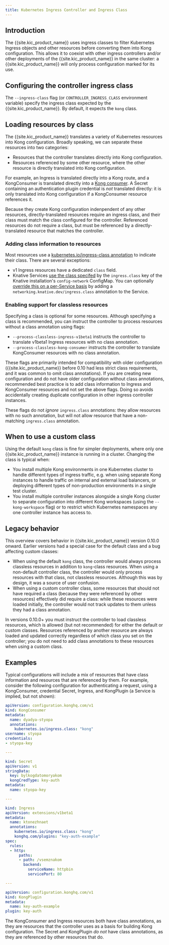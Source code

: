 ```yaml
---
title: Kubernetes Ingress Controller and Ingress Class
---
```


## Introduction

The {{site.kic_product_name}} uses ingress classes to filter Kubernetes Ingress
objects and other resources before converting them into Kong configuration.
This allows it to coexist with other ingress controllers and/or other
deployments of the {{site.kic_product_name}} in the same cluster: a
{{site.kic_product_name}} will only process configuration marked for its use.

## Configuring the controller ingress class

The `--ingress-class` flag (or `CONTROLLER_INGRESS_CLASS` environment variable)
specify the ingress class expected by the {{site.kic_product_name}}. By default,
it expects the `kong` class.

## Loading resources by class

The {{site.kic_product_name}} translates a variety of Kubernetes resources into
Kong configuration. Broadly speaking, we can separate these resources into two
categories:

- Resources that the controller translates directly into Kong configuration.
- Resources referenced by some other resource, where the other resource is
  directly translated into Kong configuration.

For example, an Ingress is translated directly into a Kong route, and a
KongConsumer is translated directly into a
[Kong consumer](/gateway/latest/admin-api/#consumer-object). A Secret containing
an authentication plugin credential is _not_ translated directly: it is only
translated into Kong configuration if a KongConsumer resource references it.

Because they create Kong configuration indenpendent of any other resources,
directly-translated resources require an ingress class, and their class must
match the class configured for the controller. Referenced resources do not
require a class, but must be referenced by a directly-translated resource
that matches the controller.

### Adding class information to resources

Most resources use a [kubernetes.io/ingress-class annotation][class-annotation]
to indicate their class. There are several exceptions:

- v1 Ingress resources have a dedicated `class` field.
- Knative Services [use the class specifed][knative-class] by the
  `ingress.class` key of the Knative installation's `config-network` ConfigMap.
  You can optionally [override this on a per-Service basis][knative-override]
  by adding a `networking.knative.dev/ingress.class` annotation to the Service.

### Enabling support for classless resources

Specifying a class is optional for some resources. Although specifying a class
is recommended, you can instruct the controller to process resources without a
class annotation using flags:

- `--process-classless-ingress-v1beta1` instructs the controller to translate
  v1beta1 Ingress resources with no class annotation.
- `--process-classless-kong-consumer` instructs the controller to translate
  KongConsumer resources with no class annotation.

These flags are primarily intended for compatibility with older configuration
({{site.kic_product_name}} before 0.10 had less strict class
requirements, and it was common to omit class annotations). If you are creating
new configuration and do not have older configuration without class
annotations, recommended best practice is to add class information to Ingress
and KongConsumer resources and not set the above flags. Doing so avoids
accidentally creating duplicate configuration in other ingress controller
instances.

These flags do not _ignore_ `ingress.class` annotations: they allow resources
with no such annotation, but will not allow resource that have a non-matching
`ingress.class` annotation.

## When to use a custom class

Using the default `kong` class is fine for simpler deployments, where only one
{{site.kic_product_name}} instance is running in a cluster. Changing the class is
typical when:

- You install multiple Kong environments in one Kubernetes cluster to handle
  different types of ingress traffic, e.g. when using separate Kong instances
  to handle traffic on internal and external load balancers, or deploying
  different types of non-production environments in a single test cluster.
- You install multiple controller instances alongside a single Kong cluster to
  separate configuration into different Kong workspaces (using the
  `--kong-workspace` flag) or to restrict which Kubernetes namespaces any one
  controller instance has access to.

## Legacy behavior

This overview covers behavior in {{site.kic_product_name}} version 0.10.0 onward.
Earlier versions had a special case for the default class and a bug affecting
custom classes:

- When using the default `kong` class, the controller would always process
  classless resources in addition to `kong`-class resources. When using a
  non-default controller class, the controller would only process resources
  with that class, not classless resources. Although this was by design, it was
  a source of user confusion.
- When using a custom controller class, some resources that should not have
  required a class (because they were referenced by other resources)
  effectively did require a class: while these resources were loaded initially,
  the controller would not track updates to them unless they had a class
  annotation.

In versions 0.10.0+ you must instruct the controller to load classless
resources, which is allowed (but not recommended) for either the default or
custom classes. Resources referenced by another resource are always loaded and
updated correctly regardless of which class you set on the controller; you do
not need to add class annotations to these resources when using a custom class.

## Examples

Typical configurations will include a mix of resources that have class
information and resources that are referenced by them. For example, consider
the following configuration for authenticating a request, using a KongConsumer,
credential Secret, Ingress, and KongPlugin (a Service is implied, but not
shown):

```yaml
apiVersion: configuration.konghq.com/v1
kind: KongConsumer
metadata:
  name: dyadya-styopa
  annotations:
    kubernetes.io/ingress.class: "kong"
username: styopa
credentials:
- styopa-key

---

kind: Secret
apiVersion: v1
stringData:
  key: bylkogdatomoryakom
  kongCredType: key-auth
metadata:
  name: styopa-key

---

kind: Ingress
apiVersion: extensions/v1beta1
metadata:
  name: ktonezhnaet
  annotations:
    kubernetes.io/ingress.class: "kong"
    konghq.com/plugins: "key-auth-example"
spec:
  rules:
  - http:
      paths:
      - path: /vsemznakom
        backend:
          serviceName: httpbin
          servicePort: 80

---

apiVersion: configuration.konghq.com/v1
kind: KongPlugin
metadata:
  name: key-auth-example
plugin: key-auth
```

The KongConsumer and Ingress resources both have class annotations, as they are
resources that the controller uses as a basis for building Kong configuration.
The Secret and KongPlugin _do not_ have class annotations, as they are
referenced by other resources that do.

[class-annotation]: /kubernetes-ingress-controller/{{page.kong_version}}/references/annotations/#kubernetesioingressclass
[knative-class]: /kubernetes-ingress-controller/{{page.kong_version}}/guides/using-kong-with-knative/#ingress-class
[knative-override]: https://knative.tips/networking/ingress-override/
